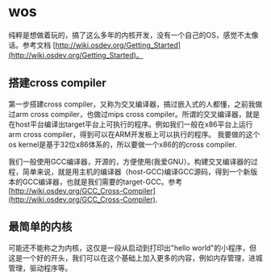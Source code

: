 # wos
纯粹是想做着玩的，搞了这么多年的内核开发，没有一个自己的OS，感觉不太像话。参考文档
[http://wiki.osdev.org/Getting_Started](http://wiki.osdev.org/Getting_Started)。

## 搭建cross compiler

第一步搭建cross compiler，又称为交叉编译器，搞过嵌入式的人都懂，之前我做过arm cross compiler，也做过mips cross compiler。所谓的交叉编译器，就是在host平台编译出target平台上可执行的程序。例如我们一般在x86平台上运行arm cross compiler，得到可以在ARM开发板上可以执行的程序。
我要做的这个os kernel是基于32位x86体系的，所以要做一个x86的的cross compiler. 

我们一般使用GCC编译器，开源的，方便使用(我爱GNU）。构建交叉编译器的过程，简单来说，就是用主机的编译器（host-GCC)编译GCC源码，得到一个新版本的GCC编译器，也就是我们需要的target-GCC。参考[http://wiki.osdev.org/GCC_Cross-Compiler](http://wiki.osdev.org/GCC_Cross-Compiler).

## 最简单的内核

可能还不能称之为内核，这仅是一段从启动到打印出"hello world"的小程序，但这是一个好的开头，我们可以在这个基础上加入更多的内容，例如内存管理，进城管理，驱动程序等。

